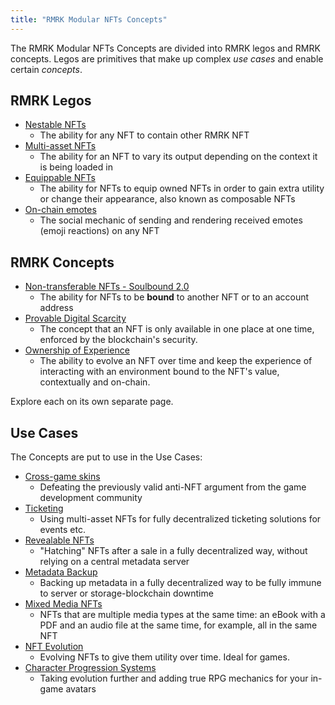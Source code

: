 ```yaml
---
title: "RMRK Modular NFTs Concepts"
---
```


The RMRK Modular NFTs Concepts are divided into RMRK legos and RMRK concepts. Legos are primitives that
make up complex _use cases_ and enable certain _concepts_.

## RMRK Legos

- [Nestable NFTs](/lego1-nested)
  - The ability for any NFT to contain other RMRK NFT
- [Multi-asset NFTs](/lego2-multi-resource)
  - The ability for an NFT to vary its output depending on the context it is being loaded in
- [Equippable NFTs](/lego25-equippable)
  - The ability for NFTs to equip owned NFTs in order to gain extra utility or change their
    appearance, also known as composable NFTs
- [On-chain emotes](/lego3-emote)
  - The social mechanic of sending and rendering received emotes (emoji reactions) on any NFT

## RMRK Concepts

- [Non-transferable NFTs - Soulbound 2.0](/nontransferable)
  - The ability for NFTs to be **bound** to another NFT or to an account address
- [Provable Digital Scarcity](/scarcity)
  - The concept that an NFT is only available in one place at one time, enforced by the blockchain's
    security.
- [Ownership of Experience](/ownershipxp)
  - The ability to evolve an NFT over time and keep the experience of interacting with an environment bound to the NFT's value, contextually and on-chain.

Explore each on its own separate page.

## Use Cases

The Concepts are put to use in the Use Cases:

- [Cross-game skins](/usecases/cross_game_skins)
  - Defeating the previously valid anti-NFT argument from the game development community
- [Ticketing](/usecases/ticketing)
  - Using multi-asset NFTs for fully decentralized ticketing solutions for events etc.
- [Revealable NFTs](/usecases/revealable)
  - "Hatching" NFTs after a sale in a fully decentralized way, without relying on a central metadata server
- [Metadata Backup](/usecases/backups)
  - Backing up metadata in a fully decentralized way to be fully immune to server or storage-blockchain downtime
- [Mixed Media NFTs](/usecases/mixedmedia)
  - NFTs that are multiple media types at the same time: an eBook with a PDF and an audio file at the same time, for example, all in the same NFT
- [NFT Evolution](/usecases/evolution)
  - Evolving NFTs to give them utility over time. Ideal for games.
- [Character Progression Systems](/usecases/charprog)
  - Taking evolution further and adding true RPG mechanics for your in-game avatars
